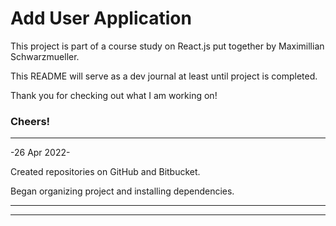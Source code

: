 # Add User Application

This project is part of a course study on React.js put together by Maximillian Schwarzmueller.

This README will serve as a dev journal at least until project is completed.

Thank you for checking out what I am working on!

### Cheers!

---

-26 Apr 2022-

Created repositories on GitHub and Bitbucket.

Began organizing project and installing dependencies.

---

---
